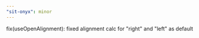 ```yaml
---
"sit-onyx": minor
---
```


fix(useOpenAlignment): fixed alignment calc for "right" and "left" as default
